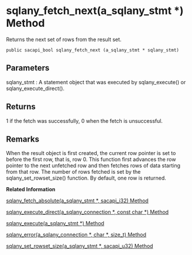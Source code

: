 <!-- loio3bf59e2c6c5f10149167d9077a62f556 -->

# sqlany\_fetch\_next\(a\_sqlany\_stmt \*\) Method

Returns the next set of rows from the result set.



```
public sacapi_bool sqlany_fetch_next (a_sqlany_stmt * sqlany_stmt)
```



## Parameters

sqlany\_stmt
:   A statement object that was executed by sqlany\_execute\(\) or sqlany\_execute\_direct\(\).



## Returns

1 if the fetch was successfully, 0 when the fetch is unsuccessful.



## Remarks

When the result object is first created, the current row pointer is set to before the first row, that is, row 0. This function first advances the row pointer to the next unfetched row and then fetches rows of data starting from that row. The number of rows fetched is set by the sqlany\_set\_rowset\_size\(\) function. By default, one row is returned.

**Related Information**  


[sqlany\_fetch\_absolute\(a\_sqlany\_stmt \*, sacapi\_i32\) Method](sqlany-fetch-absolute-a-sqlany-stmt-sacapi-i32-method-3bf5955.md "Moves the current row in the result set to the specified row number and then fetches rows of data starting from the current row.")

[sqlany\_execute\_direct\(a\_sqlany\_connection \*, const char \*\) Method](sqlany-execute-direct-a-sqlany-connection-const-char-method-3bf574d.md "Executes the SQL statement specified by the string argument and possibly returns a result set.")

[sqlany\_execute\(a\_sqlany\_stmt \*\) Method](sqlany-execute-a-sqlany-stmt-method-3bf58a8.md "Executes a prepared statement.")

[sqlany\_error\(a\_sqlany\_connection \*, char \*, size\_t\) Method](sqlany-error-a-sqlany-connection-char-size-t-method-3bf56ba.md "Retrieves the last error code and message stored in the connection object.")

[sqlany\_set\_rowset\_size\(a\_sqlany\_stmt \*, sacapi\_u32\) Method](sqlany-set-rowset-size-a-sqlany-stmt-sacapi-u32-method-9d0617f.md "Sets the size of the row set to be fetched by the sqlany_fetch_absolute() and sqlany_fetch_next() functions.")

